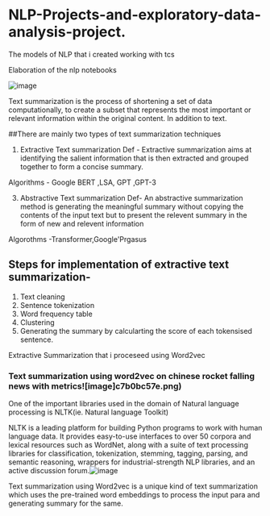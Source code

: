 # NLP-Projects-and-exploratory-data-analysis-project.
The models of NLP that i created working with tcs



Elaboration of the nlp notebooks 




![image](https://user-images.githubusercontent.com/61554733/202656712-a0cd13b5-be8b-4a84-845b-4258baccc262.png)


Text summarization is the process of shortening a set of data computationally, to create a subset that represents the most 
important or relevant information within the original content. In addition to text.


##There are mainly two types of text summarization techniques


1. Extractive Text summarization
Def - Extractive summarization aims at identifying the salient information that is then extracted and grouped together to form a concise summary. 

Algorithms - Google BERT ,LSA, GPT ,GPT-3

3. Abstractive Text summarization
Def- An abstractive summarization method is generating the meaningful summary without copying the contents of the input text but to present the relevent
summary in the form of new and relevent information

Algorothms -Transformer,Google'Prgasus



## Steps for implementation of extractive text summarization-
1. Text cleaning
2. Sentence tokenization
3. Word frequency table
4. Clustering
5. Generating the summary by calcularting the score of each tokensised sentence.


Extractive Summarization that i proceseed using Word2vec
### Text summarization using word2vec on chinese rocket falling news with metrics![image]c7b0bc57e.png)

One of the important libraries used in the domain of Natural language processing is NLTK(ie. Natural language Toolkit)

NLTK is a leading platform for building Python programs to work with human language data. It provides easy-to-use interfaces to over 50 corpora and lexical resources such as WordNet, along with a suite of text processing libraries for 
classification, tokenization, stemming, tagging, parsing, and semantic reasoning, wrappers for industrial-strength NLP libraries, and an active discussion forum.![image](https://user-images.githubusercontent.com/61554733/202658822-8ecc1c14-e2f5-4dd3-b3c6-50bc4f589d12.png)




Text summarization using Word2vec is a unique kind of text summarization which uses the pre-trained word embeddings to process the input para and generating 
summary for the same.











